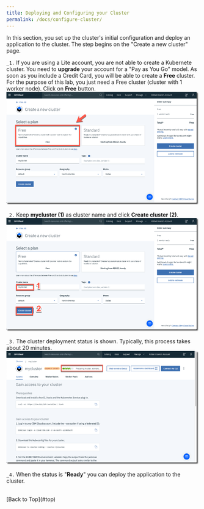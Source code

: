 ```yaml
---
title: Deploying and Configuring your Cluster
permalink: /docs/configure-cluster/
---
```


<a name="top"/>

In this section, you set up the cluster's initial configuration and deploy an application to the cluster. The step begins on the "Create a new cluster" page.

`_1.` If you are using a Lite account, you are not able to create a Kubernete cluster. You need to **upgrade** your account for a "Pay as You Go" model. As soon as you include a Credit Card, you will be able to create a **Free** cluster.  For the purpose of this lab, you just need a Free cluster (cluster with 1 worker node). Click on **Free** button.
<br/>
![free-cluster](../images/how1/free-cluster.png)
<br/>

`_2.` Keep **mycluster (1)** as cluster name and click **Create cluster (2)**.
<br/>
![mycluster](../images/how1/mycluster.png)
<br/>

`_3.` The cluster deployment status is shown. Typically, this process takes about 20 minutes.
<br/>
![mycluster](../images/how1/mycluster-waiting.png)
<br/>

`_4.` When the status is "**Ready**" you can deploy the application to the cluster.



<br/>
[Back to Top](#top)  
